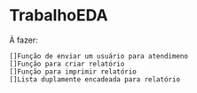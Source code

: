 # TrabalhoEDA
À fazer:

    []Função de enviar um usuário para atendimeno
    []Função para criar relatório
    []Função para imprimir relatório
    []Lista duplamente encadeada para relatório
